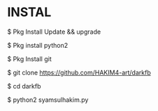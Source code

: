 # INSTAL
$ Pkg Install Update && upgrade

$ Pkg install python2

$ Pkg Install git

$ git clone https://github.com/HAKIM4-art/darkfb

$ cd darkfb

$ python2 syamsulhakim.py
